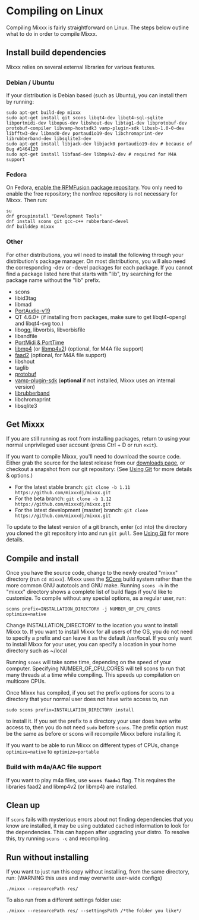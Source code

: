 # Compiling on Linux

Compiling Mixxx is fairly straightforward on Linux. The steps below
outline what to do in order to compile Mixxx.

## Install build dependencies

Mixxx relies on several external libraries for various features.

### Debian / Ubuntu

If your distribution is Debian based (such as Ubuntu), you can install
them by running:

    sudo apt-get build-dep mixxx 
    sudo apt-get install git scons libqt4-dev libqt4-sql-sqlite libportmidi-dev libopus-dev libshout-dev libtag1-dev libprotobuf-dev protobuf-compiler libvamp-hostsdk3 vamp-plugin-sdk libusb-1.0-0-dev libfftw3-dev libmad0-dev portaudio19-dev libchromaprint-dev librubberband-dev libsqlite3-dev
    sudo apt-get install libjack-dev libjack0 portaudio19-dev # because of Bug #1464120
    sudo apt-get install libfaad-dev libmp4v2-dev # required for M4A support

### Fedora

On Fedora, [enable the RPMFusion package
repository](http://rpmfusion.org/Configuration). You only need to enable
the free repository; the nonfree repository is not necessary for Mixxx.
Then run:

    su
    dnf groupinstall "Development Tools"
    dnf install scons git gcc-c++ rubberband-devel
    dnf builddep mixxx

### Other

For other distributions, you will need to install the following through
your distribution's package manager. On most distributions, you will
also need the corresponding -dev or -devel packages for each package. If
you cannot find a package listed here that starts with "lib", try
searching for the package name without the "lib" prefix.

  - scons
  - libid3tag
  - libmad
  - [PortAudio-v19](http://www.portaudio.com)
  - QT 4.6.0+ (if installing from packages, make sure to get
    libqt4-opengl and libqt4-svg too.)
  - libogg, libvorbis, libvorbisfile
  - libsndfile
  - [PortMidi & PortTime](http://portmedia.sourceforge.net/portmidi)
  - [libmp4](http://www.mpeg4ip.net/) (or
    [libmp4v2](http://code.google.com/p/mp4v2/)) (optional, for M4A file
    support)
  - [faad2](http://www.audiocoding.com/faad2.html) (optional, for M4A
    file support)
  - libshout 
  - taglib
  - [protobuf](http://code.google.com/p/protobuf/) 
  - [vamp-plugin-sdk](http://www.vamp-plugins.org/develop.html)
    (**optional** if not installed, Mixxx uses an internal version)
  - [librubberband](http://breakfastquay.com/rubberband/)
  - libchromaprint
  - libsqlite3

## Get Mixxx

If you are still running as root from installing packages, return to
using your normal unprivileged user account (press Ctrl + D or run
`exit`).

If you want to compile Mixxx, you'll need to download the source code.
Either grab the source for the latest release from our [downloads
page](http://www.mixxx.org/download.php), or checkout a snapshot from
our git repository: (See [Using Git](Using%20Git) for more details &
options.)

  - For the latest stable branch: `git clone -b 1.11
    https://github.com/mixxxdj/mixxx.git`
  - For the beta branch: `git clone -b 1.12
    https://github.com/mixxxdj/mixxx.git`
  - For the latest development (master) branch: `git clone
    https://github.com/mixxxdj/mixxx.git`

To update to the latest version of a git branch, enter (`cd` into) the
directory you cloned the git repository into and run `git pull`. See
[Using Git](Using%20Git) for more details.

## Compile and install

Once you have the source code, change to the newly created "mixxx"
directory (run `cd mixxx`). Mixxx uses the [SCons](http://scons.org/)
build system rather than the more common GNU autotools and GNU make.
Running `scons -h` in the "mixxx" directory shows a complete list of
build flags if you'd like to customize. To compile without any special
options, as a regular user, run:

    scons prefix=INSTALLATION_DIRECTORY -j NUMBER_OF_CPU_CORES optimize=native

Change INSTALLATION\_DIRECTORY to the location you want to install Mixxx
to. If you want to install Mixxx for all users of the OS, you do not
need to specify a prefix and can leave it as the default /usr/local. If
you only want to install Mixxx for your user, you can specify a location
in your home directory such as \~/local

Running `scons` will take some time, depending on the speed of your
computer. Specifying NUMBER\_OF\_CPU\_CORES will tell scons to run that
many threads at a time while compiling. This speeds up compilation on
multicore CPUs.

Once Mixxx has compiled, if you set the prefix options for scons to a
directory that your normal user does not have write access to, run

    sudo scons prefix=INSTALLATION_DIRECTORY install

to install it. If you set the prefix to a directory your user does have
write access to, then you do not need `sudo` before `scons`. The prefix
option must be the same as before or scons will recompile Mixxx before
installing it.

If you want to be able to run Mixxx on different types of CPUs, change
`optimize=native` to `optimize=portable`

### Build with m4a/AAC file support

If you want to play m4a files, use **`scons faad=1`** flag. This
requires the libraries faad2 and libmp4v2 (or libmp4) are installed.

## Clean up

If `scons` fails with mysterious errors about not finding dependencies
that you know are installed, it may be using outdated cached information
to look for the dependencies. This can happen after upgrading your
distro. To resolve this, try running `scons -c` and recompiling.

## Run without installing

If you want to just run this copy without installing, from the same
directory, run: (WARNING this uses and may overwrite user-wide configs)

    ./mixxx --resourcePath res/

To also run from a different settings folder use:

    ./mixxx --resourcePath res/ --settingsPath /*the folder you like*/
